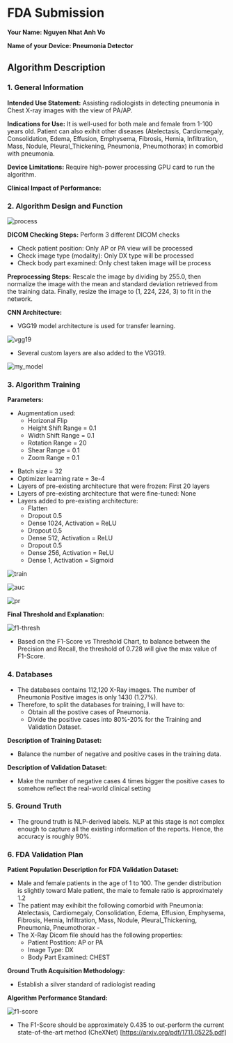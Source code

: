 # FDA  Submission

**Your Name: Nguyen Nhat Anh Vo**

**Name of your Device: Pneumonia Detector**

## Algorithm Description 

### 1. General Information

**Intended Use Statement:** Assisting radiologists in detecting pneumonia in Chest X-ray images with the view of PA/AP.

**Indications for Use:** It is well-used for both male and female from 1-100 years old. Patient can also exihit other diseases (Atelectasis, Cardiomegaly, Consolidation, Edema, Effusion, Emphysema, Fibrosis, Hernia, Infiltration, Mass, Nodule, Pleural_Thickening, Pneumonia, Pneumothorax) in comorbid with pneumonia.

**Device Limitations:** Require high-power processing GPU card to run the algorithm.

**Clinical Impact of Performance:** 

### 2. Algorithm Design and Function

![process](./assets/Process.png)

**DICOM Checking Steps:** Perform 3 different DICOM checks
- Check patient position: Only AP or PA view will be processed
- Check image type (modality): Only DX type will be processed
- Check body part examined: Only chest taken image will be process

**Preprocessing Steps:** Rescale the image by dividing by 255.0, then normalize the image with the mean and standard deviation retrieved from the training data. Finally, resize the image to (1, 224, 224, 3) to fit in the network.

**CNN Architecture:**
- VGG19 model architecture is used for transfer learning. 

![vgg19](./assets/vgg19.png)

- Several custom layers are also added to the VGG19.

![my_model](./assets/my_model_plot.png)

### 3. Algorithm Training

**Parameters:**
- Augmentation used: 
	- Horizonal Flip
	- Height Shift Range = 0.1
	- Width Shift Range = 0.1
	- Rotation Range = 20
	- Shear Range = 0.1
	- Zoom Range = 0.1
* Batch size = 32
* Optimizer learning rate = 3e-4
* Layers of pre-existing architecture that were frozen: First 20 layers
* Layers of pre-existing architecture that were fine-tuned: None
* Layers added to pre-existing architecture:
	* Flatten
	* Dropout 0.5
	* Dense 1024, Activation = ReLU
	* Dropout 0.5
	* Dense 512, Activation = ReLU
	* Dropout 0.5
	* Dense 256, Activation = ReLU
	* Dense 1, Activation = Sigmoid

![train](./assets/ModelAcc.png)

![auc](./assets/AUC.png)

![pr](./assets/P-R.png)

**Final Threshold and Explanation:**

![f1-thresh](./assets/F1vsThres.png)

- Based on the F1-Score vs Threshold Chart, to balance between the Precision and Recall, the threshold of 0.728 will give the max value of F1-Score. 

### 4. Databases
- The databases contains 112,120 X-Ray images. The number of Pneumonia Positive images is only 1430 (1.27%).
- Therefore, to split the databases for training, I will have to:
  - Obtain all the postive cases of Pneumonia.
  - Divide the positive cases into 80%-20% for the Training and Validation Dataset.
 
**Description of Training Dataset:** 
- Balance the number of negative and positive cases in the training data.

**Description of Validation Dataset:** 
- Make the number of negative cases 4 times bigger the positive cases to somehow reflect the real-world clinical setting


### 5. Ground Truth

- The ground truth is NLP-derived labels. NLP at this stage is not complex enough to capture all the existing information of the reports. Hence, the accuracy is roughly 90%.

### 6. FDA Validation Plan

**Patient Population Description for FDA Validation Dataset:**
- Male and female patients in the age of 1 to 100. The gender distribution is slightly toward Male patient, the male to female ratio is approximately 1.2
- The patient may exihibit the following comorbid with Pneumonia: Atelectasis, Cardiomegaly, Consolidation, Edema, Effusion, Emphysema, Fibrosis, Hernia, Infiltration, Mass, Nodule, Pleural_Thickening, Pneumonia, Pneumothorax - 
- The X-Ray Dicom file should has the following properties: 
	- Patient Postition: AP or PA
	- Image Type: DX
	- Body Part Examined: CHEST

**Ground Truth Acquisition Methodology:**
- Establish a silver standard of radiologist reading

**Algorithm Performance Standard:**

![f1-score](./assets/F1-Scores.png)

- The F1-Score should be approximately 0.435 to out-perform the current state-of-the-art method (CheXNet) [https://arxiv.org/pdf/1711.05225.pdf]